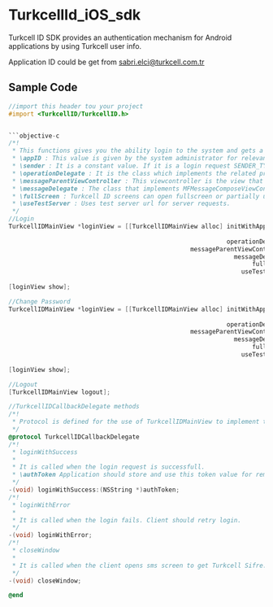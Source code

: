 TurkcellId_iOS_sdk
===================

Turkcell ID SDK provides an authentication mechanism for Android applications by using Turkcell user info.

Application ID could be get from sabri.elci@turkcell.com.tr

## Sample Code

```objective-c
//import this header tou your project
#import <TurkcellID/TurkcellID.h>


```objective-c
/*!
 * This functions gives you the ability login to the system and gets a token as a return.If it is the first login or remember me is not selected, it asks for a number and password.
 * \appID : This value is given by the system administrator for relevant application. It is given as a string parameter.
 * \sender : It is a constant value. If it is a login request SENDER_TYPE_LOGIN value should be used.
 * \operationDelegate : It is the class which implements the related protocol. This class has to implement TurkcellIDCallbackDelegate protocol.
 * \messageParentViewController : This viewcontroller is the view that the sms send screen will open on it.
 * \messageDelegate : The class that implements MFMessageComposeViewControllerDelegate. This is called when the sms send screen opens.
 * \fullScreen : Turkcell ID screens can open fullscreen or partially using this parameter.
 * \useTestServer : Uses test server url for server requests.
 */
//Login
TurkcellIDMainView *loginView = [[TurkcellIDMainView alloc] initWithAppId:@"APP_ID"
                                                                       sender:SENDER_TYPE_LOGIN
                                                            operationDelegate:self
                                                  messageParentViewController:self
                                                              messageDelegate:self
                                                                   fullScreen:YES
                                                                useTestServer:NO];
    
[loginView show];

//Change Password
TurkcellIDMainView *loginView = [[TurkcellIDMainView alloc] initWithAppId:@"APP_ID"
                                                                       sender:SENDER_TYPE_CHANGE_PASSWORD
                                                            operationDelegate:self
                                                  messageParentViewController:self
                                                              messageDelegate:self
                                                                   fullScreen:flagFullScreen
                                                                useTestServer:flagUseTest];
    
[loginView show];
```

```objective-c
//Logout
[TurkcellIDMainView logout];
```

```objective-c
//TurkcellIDCallbackDelegate methods
/*!
 * Protocol is defined for the use of TurkcellIDMainView to implement the callbacks which triggers according to the server respoonse
 */
@protocol TurkcellIDCallbackDelegate
/*!
 * loginWithSuccess
 *
 * It is called when the login request is successfull.
 * \authToken Application should store and use this token value for remind me purposes
 */
-(void) loginWithSuccess:(NSString *)authToken;
/*!
 * loginWithError
 *
 * It is called when the login fails. Client should retry login.
 */
-(void) loginWithError;
/*!
 * closeWindow
 *
 * It is called when the client opens sms screen to get Turkcell Sifre.
 */
-(void) closeWindow;

@end
```
